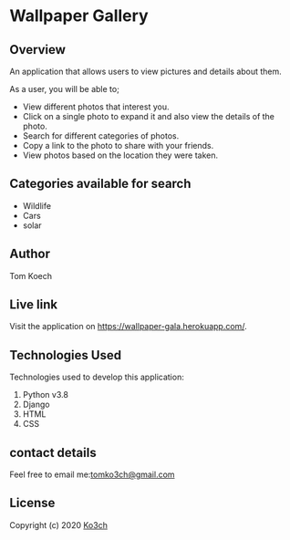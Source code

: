 # Wallpaper Gallery

## Overview
An application that allows users to view pictures and details about them.

As a user, you will be able to;
- View different photos that interest you.
- Click on a single photo to expand it and also view the details of the photo.
- Search for different categories of photos.
- Copy a link to the photo to share with your friends.
- View photos based on the location they were taken.

## Categories available for search

- Wildlife
- Cars
- solar

## Author
Tom Koech

## Live link
Visit the application on https://wallpaper-gala.herokuapp.com/.

## Technologies Used
Technologies used to develop this application:

1. Python v3.8
2. Django
4. HTML 
5. CSS

## contact details

Feel free to email me:[tomko3ch@gmail.com](mailto:tomko3ch@gmail.com)

## License

Copyright (c) 2020 [Ko3ch](https://github.com/Ko3ch)
